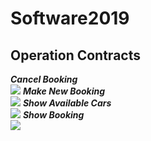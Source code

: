 # Software2019
## Operation Contracts
**_Cancel Booking_**  
![](https://raw.githubusercontent.com/NikoDyring/Software2019/master/Large%20Systems%20Development/Operation%20Contracts/CancelBookingOC.png)
**_Make New Booking_**  
![](https://raw.githubusercontent.com/NikoDyring/Software2019/master/Large%20Systems%20Development/Operation%20Contracts/MakeNewBookingOC.png)
**_Show Available Cars_**  
![](https://raw.githubusercontent.com/NikoDyring/Software2019/master/Large%20Systems%20Development/Operation%20Contracts/ShowAvailableCarsOC.png)
**_Show Booking_**  
![](https://raw.githubusercontent.com/NikoDyring/Software2019/master/Large%20Systems%20Development/Operation%20Contracts/ShowBookingsOC.png)